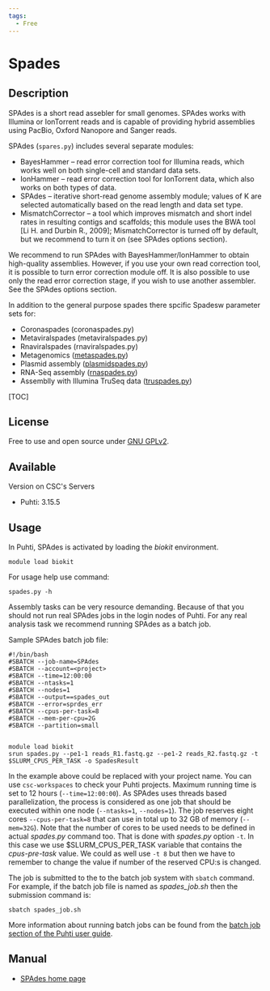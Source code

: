 ```yaml
---
tags:
  - Free
---
```


# Spades

## Description

SPAdes is a short read assebler for small genomes. SPAdes works with Illumina or IonTorrent reads and is capable of providing hybrid assemblies using PacBio, Oxford Nanopore and Sanger reads.

SPAdes (`spares.py`) includes several separate modules:

*    BayesHammer – read error correction tool for Illumina reads, which works well on both single-cell and standard data sets.
*    IonHammer – read error correction tool for IonTorrent data, which also works on both types of data.
*    SPAdes – iterative short-read genome assembly module; values of K are selected automatically based on the read length and data set type.
*    MismatchCorrector – a tool which improves mismatch and short indel rates in resulting contigs and scaffolds; this module uses the BWA tool [Li H. and Durbin R., 2009]; MismatchCorrector is turned off by default, but we recommend to turn it on (see SPAdes options section).

We recommend to run SPAdes with BayesHammer/IonHammer to obtain high-quality assemblies. However, if you use your own read correction tool, it is possible to turn error correction module off. It is also possible to use only the read error correction stage, if you wish to use another assembler. See the SPAdes options section. 

In addition to the general purpose spades there spcific Spadesw parameter sets for:
*   Coronaspades (coronaspades.py)
*   Metaviralspades (metaviralspades.py)
*   Rnaviralspades (rnaviralspades.py)
*   Metagenomics ([metaspades.py](https://genome.cshlp.org/content/27/5/824.short))
*   Plasmid assembly ([plasmidspades.py](https://www.biorxiv.org/content/10.1101/048942v3))
*   RNA-Seq assembly ([rnaspades.py](http://cab.spbu.ru/files/release3.13.1/rnaspades_manual.html))
*   Assemblly with Illumina TruSeq data ([truspades.py](http://cab.spbu.ru/files/release3.13.1/truspades_manual.html)) 

[TOC]

## License

Free to use and open source under [GNU GPLv2](https://www.gnu.org/licenses/old-licenses/gpl-2.0.html).

## Available

Version on CSC's Servers

-   Puhti: 3.15.5

## Usage

In Puhti, SPAdes is activated by loading the _biokit_ environment.

```text
module load biokit
```
For usage help use command:
```text
spades.py -h
```
Assembly tasks can be very resource demanding. Because of that you should not run real SPAdes jobs in the login nodes of Puhti.
For any real analysis task we recommend running SPAdes as a batch job.


Sample SPAdes batch job file:
```text
#!/bin/bash
#SBATCH --job-name=SPAdes
#SBATCH --account=<project>
#SBATCH --time=12:00:00
#SBATCH --ntasks=1
#SBATCH --nodes=1
#SBATCH --output==spades_out
#SBATCH --error=sprdes_err
#SBATCH --cpus-per-task=8
#SBATCH --mem-per-cpu=2G
#SBATCH --partition=small


module load biokit
srun spades.py --pe1-1 reads_R1.fastq.gz --pe1-2 reads_R2.fastq.gz -t $SLURM_CPUS_PER_TASK -o SpadesResult

```
In the example above _<project>_ could be replaced with your project name. You can use `csc-workspaces` to check your Puhti projects.
Maximum running time is 
set to 12 hours (`--time=12:00:00`). As SPAdes uses threads based parallelization, the process is considered as one job that should be executed within one node (`--ntasks=1`, `--nodes=1`). The job reserves eight cores `--cpus-per-task=8` that can use in total up to 32 GB of memory  (`--mem=32G`). Note that the number of cores to be used needs to be defined in actual _spades.py_ command
too. That is done with _spades.py_ option `-t`. In this case we use $SLURM_CPUS_PER_TASK variable that contains the _cpus-pre-task_ 
value. We could as well use `-t 8` but then we have to remember to change the value if number of the reserved CPU:s is changed.


The job is submitted to the to the batch job system with `sbatch` command. For example, if the batch job
file is named as _spades_job.sh_ then the submission command is: 
```text
sbatch spades_job.sh 
```
More information about running batch jobs can be found from the [batch job section of the Puhti user guide](../computing/running/getting-started.md).




## Manual

*   [SPAdes home page](http://cab.spbu.ru/software/spades/)





